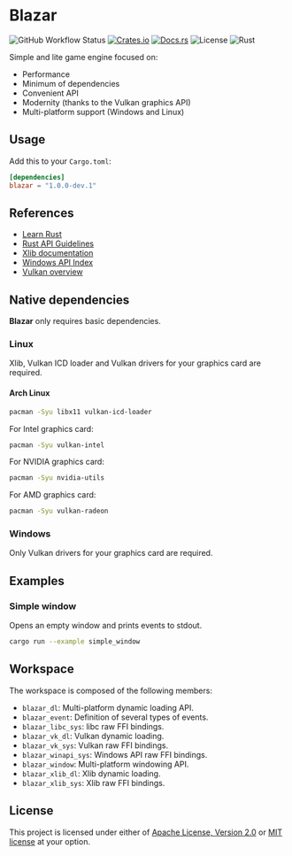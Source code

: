 # Blazar

![GitHub Workflow Status](https://img.shields.io/github/workflow/status/mmalecot/blazar/CI)
[![Crates.io](https://img.shields.io/crates/v/blazar)](https://crates.io/crates/blazar)
[![Docs.rs](https://docs.rs/blazar/badge.svg)](https://docs.rs/blazar)
![License](https://img.shields.io/badge/license-MIT%2FApache--2.0-blue.svg)
![Rust](https://img.shields.io/badge/rust-1.43+-blueviolet.svg?logo=rust)

Simple and lite game engine focused on:
- Performance
- Minimum of dependencies
- Convenient API
- Modernity (thanks to the Vulkan graphics API)
- Multi-platform support (Windows and Linux)

## Usage

Add this to your `Cargo.toml`:

```toml
[dependencies]
blazar = "1.0.0-dev.1"
```

## References

* [Learn Rust](https://www.rust-lang.org/learn)
* [Rust API Guidelines](https://rust-lang.github.io/api-guidelines/)
* [Xlib documentation](https://www.x.org/releases/current/doc/libX11/libX11/libX11.html)
* [Windows API Index](https://docs.microsoft.com/en-us/windows/win32/apiindex/windows-api-list)
* [Vulkan overview](https://www.khronos.org/vulkan/)

## Native dependencies

**Blazar** only requires basic dependencies.

### Linux

Xlib, Vulkan ICD loader and Vulkan drivers for your graphics card are required.

#### Arch Linux

```sh
pacman -Syu libx11 vulkan-icd-loader
```

For Intel graphics card:

```sh
pacman -Syu vulkan-intel
```

For NVIDIA graphics card:

```sh
pacman -Syu nvidia-utils
```

For AMD graphics card:

```sh
pacman -Syu vulkan-radeon
```

### Windows

Only Vulkan drivers for your graphics card are required.

## Examples

### Simple window

Opens an empty window and prints events to stdout.

```sh
cargo run --example simple_window
```

## Workspace

The workspace is composed of the following members:
- `blazar_dl`: Multi-platform dynamic loading API.
- `blazar_event`: Definition of several types of events.
- `blazar_libc_sys`: libc raw FFI bindings.
- `blazar_vk_dl`: Vulkan dynamic loading.
- `blazar_vk_sys`: Vulkan raw FFI bindings.
- `blazar_winapi_sys`: Windows API raw FFI bindings.
- `blazar_window`: Multi-platform windowing API.
- `blazar_xlib_dl`: Xlib dynamic loading.
- `blazar_xlib_sys`: Xlib raw FFI bindings.

## License

This project is licensed under either of [Apache License, Version 2.0](LICENSE-APACHE) or [MIT license](LICENSE-MIT) at your option.
